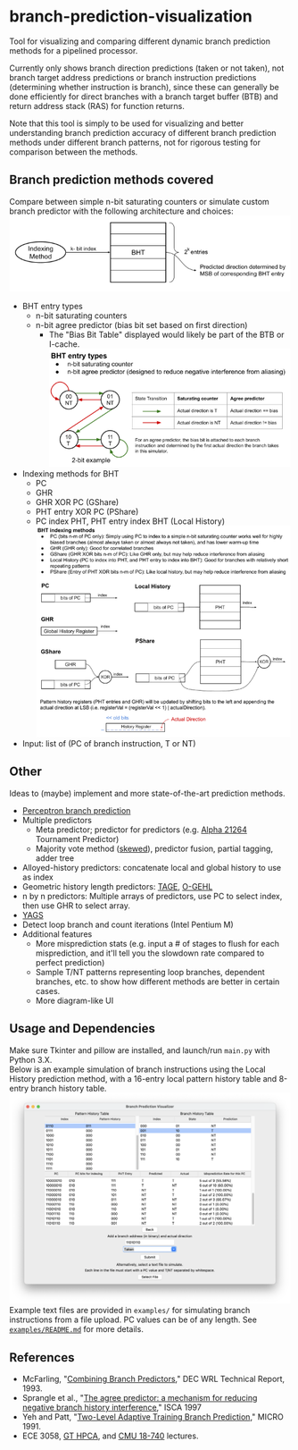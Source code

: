 # branch-prediction-visualization

Tool for visualizing and comparing different dynamic branch prediction methods for a pipelined processor.

Currently only shows branch direction predictions (taken or not taken), not branch target address predictions or branch instruction predictions (determining whether instruction is branch), since these can generally be done efficiently for direct branches with a branch target buffer (BTB) and return address stack (RAS) for function returns.  

Note that this tool is simply to be used for visualizing and better understanding branch prediction accuracy of different branch prediction methods under different branch patterns, not for rigorous testing for comparison between the methods.  

## Branch prediction methods covered
Compare between simple n-bit saturating counters or simulate custom branch predictor with the following architecture and choices:
![alt text](assets/general_architecture.png)
- BHT entry types
    - n-bit saturating counters
    - n-bit agree predictor (bias bit set based on first direction)
        - The "Bias Bit Table" displayed would likely be part of the BTB or I-cache.
![alt text](assets/bht_entry_choices.png)
- Indexing methods for BHT
    - PC
    - GHR
    - GHR XOR PC (GShare)
    - PHT entry XOR PC (PShare)
    - PC index PHT, PHT entry index BHT (Local History)
![alt text](assets/indexing_choices.png)
- Input: list of (PC of branch instruction, T or NT)


## Other
Ideas to (maybe) implement and more state-of-the-art prediction methods.

- [Perceptron branch prediction](https://www.cs.utexas.edu/~lin/papers/hpca01.pdf)
- Multiple predictors
    - Meta predictor; predictor for predictors (e.g. [Alpha 21264](https://cseweb.ucsd.edu//classes/sp00/cse241/alpha.pdf) Tournament Predictor)
    - Majority vote method ([skewed](https://citeseerx.ist.psu.edu/viewdoc/download?doi=10.1.1.34.3641&rep=rep1&type=pdf)), predictor fusion, partial tagging, adder tree
- Alloyed-history predictors: concatenate local and global history to use as index
- Geometric history length predictors: [TAGE](https://jilp.org/vol8/v8paper1.pdf), [O-GEHL](https://ieeexplore.ieee.org/document/1431573)
- n by n predictors: Multiple arrays of predictors, use PC to select index, then use GHR to select array.
- [YAGS](https://ieeexplore.ieee.org/document/742770)
- Detect loop branch and count iterations (Intel Pentium M)
- Additional features
    - More misprediction stats (e.g. input a # of stages to flush for each misprediction, and it'll tell you the slowdown rate compared to perfect prediction)
    - Sample T/NT patterns representing loop branches, dependent branches, etc. to show how different methods are better in certain cases.
    - More diagram-like UI

## Usage and Dependencies
Make sure Tkinter and pillow are installed, and launch/run `main.py` with Python 3.X.   
Below is an example simulation of branch instructions using the Local History prediction method, with a 16-entry local pattern history table and 8-entry branch history table.
![alt text](assets/local_history_example.png)  
Example text files are provided in `examples/` for simulating branch instructions from a file upload. PC values can be of any length. See [`examples/README.md`](examples/README.md) for more details.

## References
- McFarling, "[Combining Branch Predictors](https://www.hpl.hp.com/techreports/Compaq-DEC/WRL-TN-36.pdf?source=aw&subacctid=78888&subacctname=Skimlinks&adcampaigngroup=91539&awc=7168_1634183649_7110ed148465d8d1f132fb09063d57ff&jumpid=af_gen_nc_ns&utm_medium=af&utm_source=aw&utm_campaign=Skimlinks)," DEC WRL Technical
Report, 1993.
- Sprangle et al., "[The agree predictor: a mechanism for reducing negative branch history interference](https://doi.org/10.1145/384286.264210)," ISCA 1997
- Yeh and Patt, "[Two-Level Adaptive Training Branch Prediction](https://www.inf.pucrs.br/~calazans/graduate/SDAC/saltos.pdf)," MICRO 1991.
- ECE 3058, [GT HPCA](https://www.youtube.com/watch?v=tawb_aeYQ2g&list=PLAwxTw4SYaPmqpjgrmf4-DGlaeV0om4iP), and [CMU 18-740](https://www.youtube.com/watch?v=M0y_Nvb9rGA&list=PL5PHm2jkkXmgVhh8CHAu9N76TShJqfYDt) lectures.